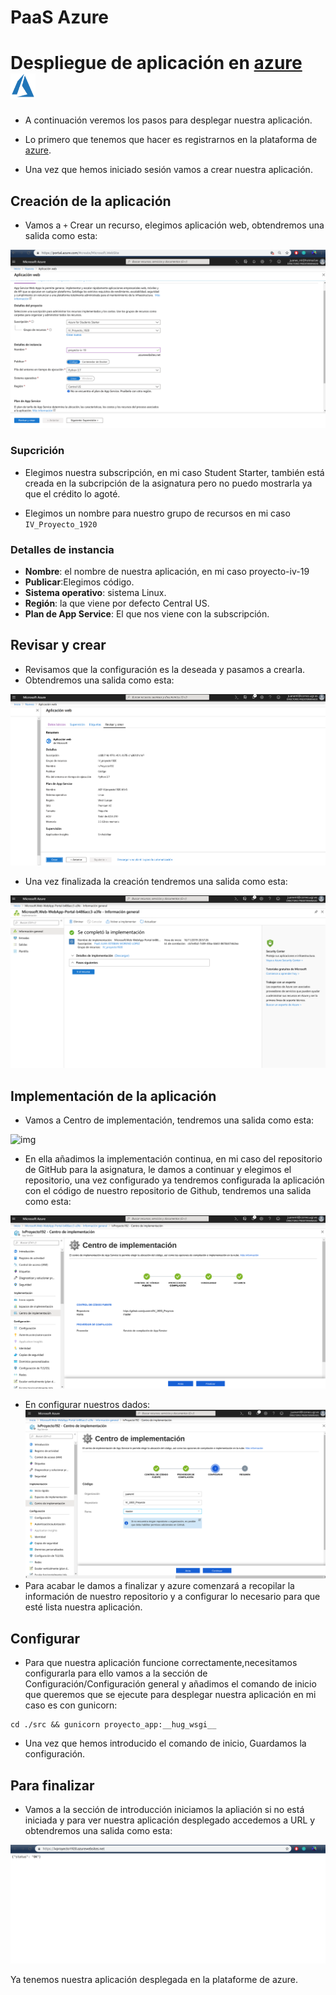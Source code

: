 # PaaS Azure
# Despliegue de aplicación en [azure](https://azure.microsoft.com/es-es/free/search/?&ef_id=Cj0KCQiAiNnuBRD3ARIsAM8KmltdzErNaoJ-qfkq0dVgt7CPXJUWdD_4Ho5HnxzMa3sFBC_hGmw_OLMaAjxSEALw_wcB:G:s&OCID=AID2000115_SEM_VAab2G2A&MarinID=VAab2G2A_325806734845_azure_e_c__68954907492_aud-394034018130:kwd-49508422&lnkd=Google_Azure_Brand&dclid=COiOhNH5--UCFUbIUQodAS4MqQ)<img src="images/logo_azure.png" alt="alt text" width="40px" height="40px">

- A continuación veremos los pasos para desplegar nuestra aplicación.

- Lo primero que tenemos que hacer es registrarnos en la plataforma de [azure](https://azure.microsoft.com/es-es/free/search/?&ef_id=Cj0KCQiAiNnuBRD3ARIsAM8KmltdzErNaoJ-qfkq0dVgt7CPXJUWdD_4Ho5HnxzMa3sFBC_hGmw_OLMaAjxSEALw_wcB:G:s&OCID=AID2000115_SEM_VAab2G2A&MarinID=VAab2G2A_325806734845_azure_e_c__68954907492_aud-394034018130:kwd-49508422&lnkd=Google_Azure_Brand&dclid=COiOhNH5--UCFUbIUQodAS4MqQ).

- Una vez que hemos iniciado sesión vamos a crear nuestra aplicación.

## Creación de la aplicación

- Vamos a `+` Crear un recurso, elegimos aplicación web, obtendremos una salida como esta:
  
![img](images/0-azure_create_.png)

### Supcrición

- Elegimos nuestra subscripción, en mi caso Student Starter, también está creada en la subcripción de la asignatura pero no puedo mostrarla ya que el crédito lo agoté.

- Elegimos un nombre para nuestro grupo de recursos en mi caso `IV_Proyecto_1920`

### Detalles de instancia

- **Nombre**: el nombre de nuestra aplicación, en mi caso proyecto-iv-19
- **Publicar**:Elegimos código.
- **Sistema operativo**: sistema Linux.
- **Región**: la que viene por defecto Central US.
- **Plan de App Service**: El que nos viene con la subscripción.

## Revisar y crear

- Revisamos que la configuración es la deseada y pasamos a crearla.
- Obtendremos una salida como esta:

![img](images/azure_revisar_crear.png)

- Una vez finalizada la creación tendremos una salida como esta:

![img](images/azure_ir_a_recurso.png)

## Implementación de la aplicación

- Vamos a Centro de implementación, tendremos una salida como esta:

![img](images/azure_centro_implementación.png)

- En ella añadimos la implementación continua, en mi caso del repositorio de GitHub para la asignatura, le damos a continuar y elegimos el repositorio, una vez configurado ya tendremos configurada la aplicación con el código de nuestro repositorio de Github, tendremos una salida como esta:

![img](images/azure_centro_ip_finalizar.png)

- En configurar nuestros dados:
![img](images/centro_imp_configurar.png)
- Para acabar le damos a finalizar y azure comenzará a recopilar la información de nuestro repositorio y a configurar lo necesario para que esté lista nuestra aplicación.


## Configurar

- Para que nuestra aplicación funcione correctamente,necesitamos configurarla para ello vamos a la sección de Configuración/Configuración general y añadimos el comando de inicio que queremos que se ejecute para desplegar nuestra aplicación en mi caso es con gunicorn:

~~~~
cd ./src && gunicorn proyecto_app:__hug_wsgi__ 
~~~~

- Una vez que hemos introducido el comando de inicio, Guardamos la configuración.

## Para finalizar

- Vamos a la sección de introducción iniciamos la apliación si no está iniciada y para ver nuestra aplicación desplegado accedemos a URL y obtendremos una salida como esta:

![img](images/aure_url_ok.png)

Ya tenemos nuestra aplicación desplegada en la plataforme de azure.